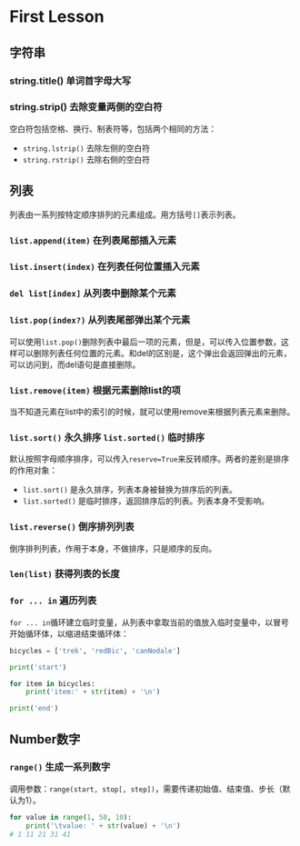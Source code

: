 # First Lesson
## 字符串
### string.title() 单词首字母大写
### string.strip() 去除变量两侧的空白符
空白符包括空格、换行、制表符等，包括两个相同的方法：
- `string.lstrip()` 去除左侧的空白符
- `string.rstrip()` 去除右侧的空白符

## 列表
列表由一系列按特定顺序排列的元素组成。用方括号`[]`表示列表。
### `list.append(item)` 在列表尾部插入元素
### `list.insert(index)` 在列表任何位置插入元素
### `del list[index]` 从列表中删除某个元素
### `list.pop(index?)` 从列表尾部弹出某个元素
可以使用`list.pop()`删除列表中最后一项的元素，但是，可以传入位置参数，这样可以删除列表任何位置的元素。和del的区别是，这个弹出会返回弹出的元素，可以访问到，而del语句是直接删除。
### `list.remove(item)` 根据元素删除list的项
当不知道元素在list中的索引的时候，就可以使用remove来根据列表元素来删除。
### `list.sort()` 永久排序 `list.sorted()` 临时排序
默认按照字母顺序排序，可以传入`reserve=True`来反转顺序。两者的差别是排序的作用对象：
- `list.sort()` 是永久排序，列表本身被替换为排序后的列表。
- `list.sorted()` 是临时排序，返回排序后的列表。列表本身不受影响。

### `list.reverse()` 倒序排列列表
倒序排列列表，作用于本身，不做排序，只是顺序的反向。
### `len(list)` 获得列表的长度
### `for ... in` 遍历列表
`for ... in`循环建立临时变量，从列表中拿取当前的值放入临时变量中，以冒号开始循环体，以缩进结束循环体：
```python
bicycles = ['trek', 'redBic', 'canNodale']

print('start')

for item in bicycles:
    print('item:' + str(item) + '\n')

print('end')
```
## Number数字
### `range()` 生成一系列数字
调用参数：`range(start, stop[, step])`，需要传递初始值、结束值、步长（默认为1）。
```python
for value in range(1, 50, 10):
    print('\tvalue: ' + str(value) + '\n')
# 1 11 21 31 41
```


